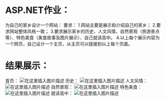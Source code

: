 # ASP.NET作业：
为自己的家乡设计一个网站：
要求：
1.网站主要是展示和介绍自己的家乡；
2.要求网站整体风格一致；
3.要求展示家乡的历史、人文风情、自然景观（旅游景点等）、特色美食（美食故事及图片展示）、自己就读高中。
4.以上每个展示内容为一个网页，自己设计一个主页，从主页可以链接到以上每个页面。
# 结果展示：
首页：
![在这里插入图片描述](https://img-blog.csdnimg.cn/9c40c08b1f7a45a9904b1aa1362cb312.png)
历史：
![在这里插入图片描述](https://img-blog.csdnimg.cn/5770f42dc66d4ade9446460aab0c90aa.png)
人文风情：
![在这里插入图片描述](https://img-blog.csdnimg.cn/5183024dccdc459ea0eb82491ff6cc81.png)
自然景观：
![在这里插入图片描述](https://img-blog.csdnimg.cn/f9a50028945d4850b278158482480aa2.png)
特色美食：
![在这里插入图片描述](https://img-blog.csdnimg.cn/e6ebe26cdcf64775b288664df47ea8e2.png)
就读高中：
![在这里插入图片描述](https://img-blog.csdnimg.cn/11c6d8232c864c178cd8e64c6b172af9.png)
